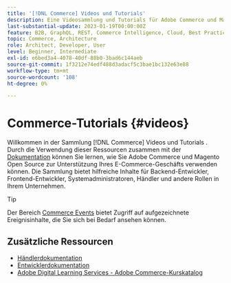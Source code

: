 ```yaml
---
title: '[!DNL Commerce] Videos und Tutorials'
description: Eine Videosammlung und Tutorials für Adobe Commerce und Magento Open Source
last-substantial-update: 2023-01-19T00:00:00Z
feature: B2B, GraphQL, REST, Commerce Intelligence, Cloud, Best Practices, API Mesh, App Builder
topic: Commerce, Architecture
role: Architect, Developer, User
level: Beginner, Intermediate
exl-id: e6bed3a4-4078-40df-88b0-3bad6c144aeb
source-git-commit: 1f3212e74edf488d3adacf5c3bae1bc132e63e88
workflow-type: tm+mt
source-wordcount: '108'
ht-degree: 0%

---
```


# Commerce-Tutorials {#videos}

Willkommen in der Sammlung [!DNL Commerce] Videos und Tutorials . Durch die Verwendung dieser Ressourcen zusammen mit der [Dokumentation](https://experienceleague.adobe.com/docs/commerce.html?lang=de) können Sie lernen, wie Sie Adobe Commerce und Magento Open Source zur Unterstützung Ihres E-Commerce-Geschäfts verwenden können. Die Sammlung bietet hilfreiche Inhalte für Backend-Entwickler, Frontend-Entwickler, Systemadministratoren, Händler und andere Rollen in Ihrem Unternehmen.

<div id="recs-overview-body-1"></div>
<div id="recs-overview-body-2"></div>
<div id="recs-overview-body-3"></div>
<div id="recs-overview-body-4"></div>
<div id="recs-overview-body-5"></div>
<div id="recs-overview-body-6"></div>

>[!TIP]
>
>Der Bereich [Commerce Events](https://experienceleague.adobe.com/docs/commerce-events/events/overview.html?lang=de) bietet Zugriff auf aufgezeichnete Ereignisinhalte, die Sie sich bei Bedarf ansehen können.

## Zusätzliche Ressourcen

- [Händlerdokumentation](https://experienceleague.adobe.com/docs/commerce-admin/user-guides/home.html?lang=de)
- [Entwicklerdokumentation](https://developer.adobe.com/commerce)
- [Adobe Digital Learning Services - Adobe Commerce-Kurskatalog](https://learning.adobe.com/catalog.html?solution=Adobe%20Commerce)

